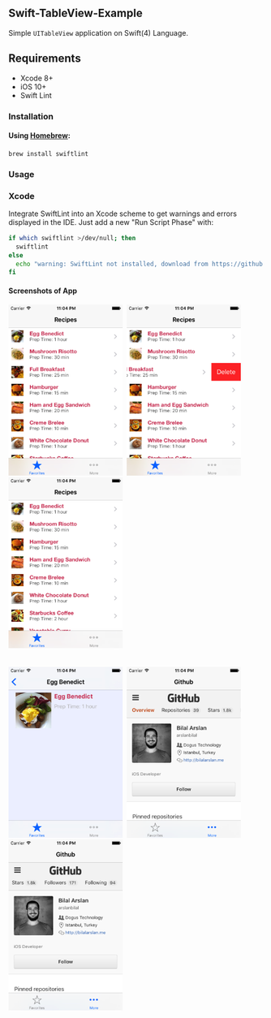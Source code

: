 ## Swift-TableView-Example

Simple `UITableView` application on Swift(4) Language.

## Requirements
- Xcode 8+
- iOS 10+
- Swift Lint

### Installation

#### Using [Homebrew](http://brew.sh/):

```
brew install swiftlint
```

### Usage

### Xcode

Integrate SwiftLint into an Xcode scheme to get warnings and errors displayed
in the IDE. Just add a new "Run Script Phase" with:

```bash
if which swiftlint >/dev/null; then
  swiftlint
else
  echo "warning: SwiftLint not installed, download from https://github.com/realm/SwiftLint"
fi
```

#### Screenshots of App
<img src="https://github.com/arslanbilal/Swift-TableView-Example/raw/master/Screen%20Captures/img1.png" height="337" width="225">&nbsp;
<img src="https://github.com/arslanbilal/Swift-TableView-Example/raw/master/Screen%20Captures/img2.png" height="337" width="225">&nbsp;
<img src="https://github.com/arslanbilal/Swift-TableView-Example/raw/master/Screen%20Captures/img3.png" height="337" width="225"><br>
<br><br>
<img src="https://github.com/arslanbilal/Swift-TableView-Example/raw/master/Screen%20Captures/img4.png" height="337" width="225">&nbsp;
<img src="https://github.com/arslanbilal/Swift-TableView-Example/raw/master/Screen%20Captures/img5.png" height="337" width="225">&nbsp;
<img src="https://github.com/arslanbilal/Swift-TableView-Example/raw/master/Screen%20Captures/img6.png" height="337" width="225"><br>
